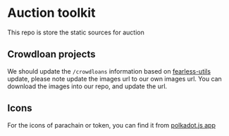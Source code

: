 # Auction toolkit

This repo is store the static sources for auction

## Crowdloan projects

We should update the `/crowdloans` information based on [fearless-utils](https://github.com/soramitsu/fearless-utils) update, please note update the images url to our own images url. You can download the images into our repo, and update the url.

## Icons

For the icons of parachain or token, you can find it from [polkadot.js app](https://github.com/polkadot-js/apps/tree/master/packages/apps-config/src/ui/logos)
